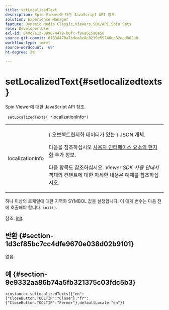 ```yaml
---
title: setLocalizedText
description: Spin Viewer에 대한 JavaScript API 참조.
solution: Experience Manager
feature: Dynamic Media Classic,Viewers,SDK/API,Spin Sets
role: Developer,User
exl-id: 840c7e13-8998-4479-b0fc-f96a615a0a58
source-git-commit: 6f838470a7bdea8e8c0219e59746ec82ecd802a8
workflow-type: tm+mt
source-wordcount: '69'
ht-degree: 2%

---
```


# setLocalizedText{#setlocalizedtexts}

Spin Viewer에 대한 JavaScript API 참조.

` setLocalizedTexts( *`localizationInfo`*)`

<table id="table_896DFF34A68A403DB93A6D597461A573"> 
 <tbody> 
  <tr> 
   <td colname="col1"> <p> <span class="codeph"> <span class="varname"> localizationInfo</span> </span> </p> </td> 
   <td colname="col2"> <p> {<span class="codeph"> 오브젝트</span>현지화 데이터가 있는 } JSON 개체. </p> <p>다음을 참조하십시오 <a href="../../../c-html5-s7-aem-asset-viewers/c-html5-spin-viewer-about/c-html5-spin-viewer-localization.md#concept-e35c15c9e82648328806cdc6aa255d98" format="dita" scope="local"> 사용자 인터페이스 요소의 현지화</a> 추가 정보. </p> <p>다음 항목도 참조하십시오. <i>Viewer SDK 사용 안내서</i> 객체의 컨텐트에 대한 자세한 내용은 예제를 참조하십시오. </p> </td> 
  </tr> 
 </tbody> 
</table>

하나 이상의 로케일에 대한 지역화 SYMBOL 값을 설정합니다. 이 매개 변수는 다음 전에 호출해야 합니다. `init()`.

참조: [init](../../../c-html5-s7-aem-asset-viewers/c-html5-spin-viewer-about/c-html5-spin-viewer-javascriptapiref/r-html5-spin-viewer-javascriptapiref-init.md#reference-bb4428c155e541b79797f96e17c068ae).

## 반환 {#section-1d3cf85bc7cc4dfe9670e038d02b9101}

없음.

## 예 {#section-9e9332aa86b74a5fb321375c03fdc5b3}

```
<instance>.setLocalizedTexts({"en":{"CloseButton.TOOLTIP":"Close"},"fr":{"CloseButton.TOOLTIP":"Fermer"},defaultLocale:"en"})
```
